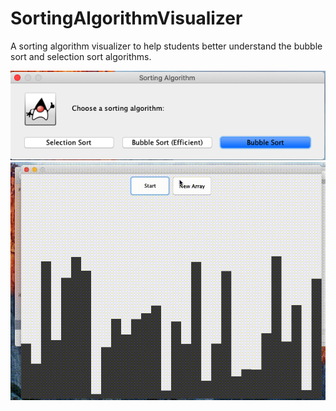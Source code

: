 # SortingAlgorithmVisualizer
A sorting algorithm visualizer to help students better understand the bubble sort and selection sort algorithms.

![Alt text](/SelectionDemo.png?raw=true "Selection Screen")
![Alt text](/demo.gif?raw=true "Visualization of Selection Sort")
